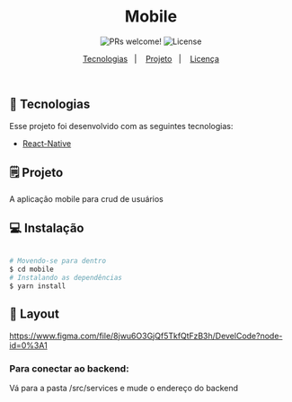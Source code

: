 <h1 align="center">
	Mobile
</h1>

<p align="center">
 <img src="https://img.shields.io/static/v1?label=Version&message=1.0.0&color=F00&labelColor=000000" alt="PRs welcome!" />

  <img alt="License" src="https://img.shields.io/static/v1?label=License&message=MIT&color=F00&labelColor=000000">
</p>

<p align="center">
  <a href="#-tecnologias">Tecnologias</a>&nbsp;&nbsp;&nbsp;|&nbsp;&nbsp;&nbsp;
  <a href="#-projeto">Projeto</a>&nbsp;&nbsp;&nbsp;|&nbsp;&nbsp;&nbsp;
  <a href="#-licença">Licença</a>
</p>

<br>

## 🚀 Tecnologias

Esse projeto foi desenvolvido com as seguintes tecnologias:

- [React-Native](https://facebook.github.io/react-native/)

## 🗒 Projeto

A aplicação mobile para crud de usuários

## 💻 Instalação

```bash

# Movendo-se para dentro
$ cd mobile
# Instalando as dependências
$ yarn install

```

## 🔖 Layout

https://www.figma.com/file/8jwu6O3GjQf5TkfQtFzB3h/DevelCode?node-id=0%3A1

### Para conectar ao backend:

Vá para a pasta /src/services e mude o endereço do backend

